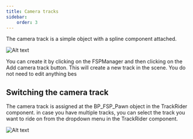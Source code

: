 ```yaml
---
title: Camera tracks
sidebar:
    order: 3
---
```


The camera track is a simple object with a spline component attached.

![Alt text](../../../assets/img/image.png)

You can create it by clicking on the FSPManager and then clicking on the Add camera track button. This will create a new track in the scene. You do not need to edit anything bes

## Switching the camera track

The camera track is assigned at the BP_FSP_Pawn object in the TrackRider component. in case you have multiple tracks, you can select the track you want to ride on from the dropdown menu in the TrackRider component.

![Alt text](../../../assets/img/image-1.png)